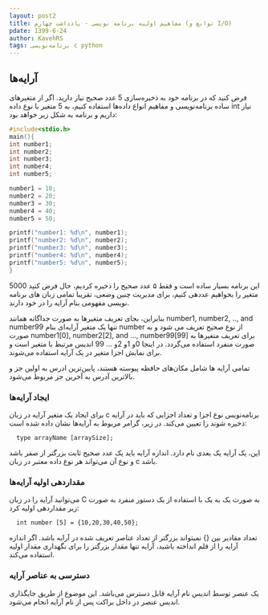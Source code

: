 ```yaml
---
layout: post2
title: مفاهیم اولیه برنامه نویسی - یادداشت چهارم (توابع و I/O)
pdate: 1399-6-24
author: KavehRS
tags: برنامه‌نویسی c python
---
```


## آرایه‌ها

فرض کنید که در برنامه خود به ذخیره‌سازی 5 عدد صحیح نیاز دارید. اگر از متغیر‌های ساده برنامه‌نویسی و مفاهیم انواع داده‌ها استفاده کنیم، به 5 متغیر با نوع داده int نیاز داریم و برنامه به شکل زیر خواهد بود:

```c
#include<stdio.h>
main(){
int number1;
int number2;
int number3;
int number4;
int number5;

number1 = 10;
number2 = 20;
number3 = 30;
number4 = 40;
number5 = 50;

printf("number1: %d\n", number1);
printf("number2: %d\n", number2);
printf("number3: %d\n", number3);
printf("number4: %d\n", number4);
printf("number5: %d\n", number5);
}
```

این برنامه بسیار ساده است و فقط ۵ عدد صحیح را ذخیره کردیم، حال فرض کنید 5000 متغیر را بخواهیم عددهی کنیم، برای مدیریت چنین وضعی، تقریبا تمامی زبان های برنامه نویسی مفهومی بنام آرایه را در خود دارند.

بنابراین، بجای تعریف متغیر‌ها به صورت جداگانه همانند number1, number2, .., and number99 تنها یک متغیر آرایه‌ای بنام number از نوع صحیح تعریف می شود و به صورت number1[0], number2[2], and ..., number99[99] برای تعریف متغیر‌ها به صورت منفرد استفاده می‌گردد. در اینجا 0و 1و 2و ... 99 اندیس مرتبط با متغیر است و برای نمایش اجزا متغیر در یک آرایه استفاده می‌شوند.

تمامی آرایه ها شامل مکان‌های حافظه پیوسته هستند، پایین‌ترین ادرس به اولین جز و بالاترین آدرس به آخرین جز مربوط می‌شود.

### ایجاد آرایه‌ها
برای ایجاد یک متغیر آرایه در زبان c برنامه‌نویس نوع اجزا و تعداد اجزایی که باید در آرایه ذخیره شوند را تعیین می‌کند. در زیر، گرامر مربوط به آرایه‌ها نشان داده شده است:

```
  type arrayName [arraySize];
  ```
این، یک آرایه یک بعدی نام دارد. اندازه آرایه باید یک عدد صحیح ثابت بزرگتر از صفر باشد و نوع آن می‌تواند هر نوع داده معتبر در زبان c باشد.

### مقداردهی اولیه آرایه‌ها
می‌توانید آرایه را در زبان C به صورت یک به یک با استفاده از یک دستور منفرد به صورت زیر مقداردهی اولیه کرد:
```
  int number [5] = {10,20,30,40,50};
```
تعداد مقادیر بین {}  نمیتواند بزرگتر از تعداد عناصر تعریف شده در آرایه باشد.
اگر اندازه آرایه را از قلم انداخته باشید، آرایه تنها مقدار بزرگتر را برای نگهداری مقدار اولیه استفاده می‌کند.

### دسترسی به عناصر آرایه
یک عنصر توسط اندیس نام آرایه قابل دسترس می‌باشد. این موضوع از طریق جایگذاری اندیس عنصر در داخل براکت پس از نام آرایه انجام می‌شود.
